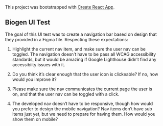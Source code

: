 This project was bootstrapped with [Create React App](https://github.com/facebook/create-react-app).

## Biogen UI Test

The goal of this UI test was to create a navigation bar based on design that they provided in a Figma file.
Respecting these expectations:

1. Highlight the current nav item, and make sure the user nav can be toggled. The navigation doesn’t have to be pass all WCAG accessibility standards, but it would be amazing if Google Lighthouse didn’t find any accessibiity issues with it.

2. Do you think it’s clear enough that the user icon is clickeable? If no, how would you improve it?

3. Please make sure the nav communicates the current page the user is on, and that the user nav can be toggled with a click.

4. The developed nav doesn’t have to be responsive, though how would you prefer to design the mobile navigation? Nav items don’t have sub items just yet, but we need to prepare for having them. How would you show them on mobile?